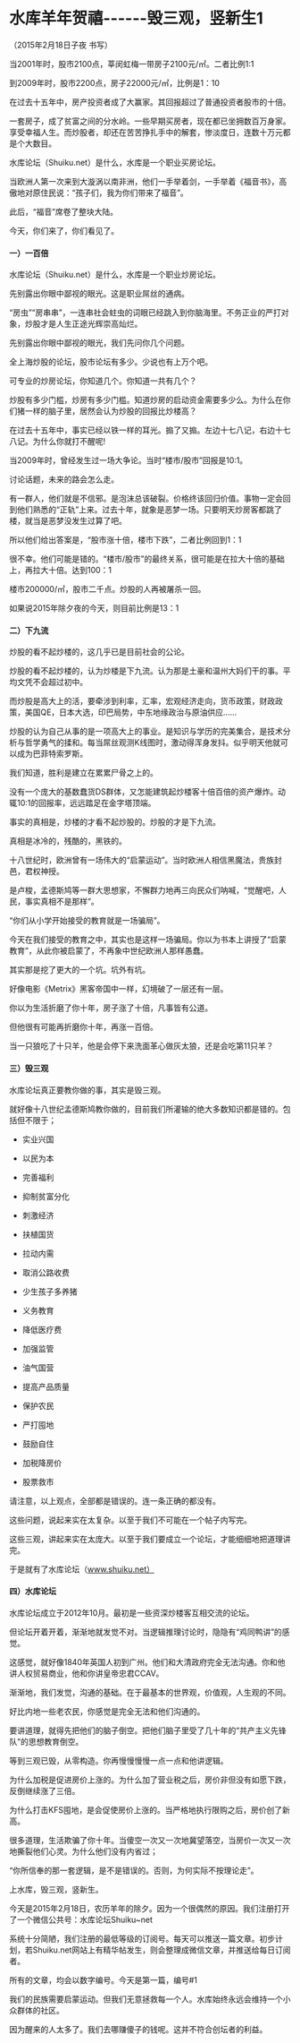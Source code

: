 # 水库羊年贺禧------毁三观，竖新生1

（2015年2月18日子夜 书写）

当2001年时，股市2100点，莘闵虹梅一带房子2100元/㎡。二者比例1:1

到2009年时，股市2200点，房子22000元/㎡，比例是1：10

在过去十五年中，房产投资者成了大赢家。其回报超过了普通投资者股市的十倍。

一套房子，成了贫富之间的分水岭。一些早期买房者，现在都已坐拥数百万身家。享受幸福人生。而炒股者，却还在苦苦挣扎手中的解套，惨淡度日，连数十万元都是个大数目。

水库论坛（Shuiku.net）是什么，水库是一个职业买房论坛。

当欧洲人第一次来到大漩涡以南非洲，他们一手举着剑，一手举着《福音书》，高傲地对原住民说：“孩子们，我为你们带来了福音”。

此后，“福音”席卷了整块大陆。

今天，你们来了，你们看见了。

#### 一）一百倍

水库论坛（Shuiku.net）是什么，水库是一个职业炒房论坛。

先别露出你眼中鄙视的眼光。这是职业屌丝的通病。

“房虫”“房串串”，一连串社会蛀虫的词眼已经跳入到你脑海里。不务正业的严打对象，炒股才是人生正途光辉崇高灿烂。

先别露出你眼中鄙视的眼光，我们先问你几个问题。

全上海炒股的论坛，股市论坛有多少。少说也有上万个吧。

可专业的炒房论坛，你知道几个。你知道一共有几个？

炒股有多少门槛，炒房有多少门槛。知道炒房的启动资金需要多少么。为什么在你们猪一样的脑子里，居然会认为炒股的回报比炒楼高？

在过去十五年中，事实已经以铁一样的耳光。搧了又搧。左边十七八记，右边十七八记。为什么你就打不醒呢!

当2009年时，曾经发生过一场大争论。当时“楼市/股市”回报是10:1。

讨论话题，未来的路会怎么走。

有一群人，他们就是不信邪。是泡沫总该破裂。价格终该回归价值。事物一定会回到他们熟悉的“正轨”上来。过去十年，就象是恶梦一场。只要明天炒房客都跳了楼，就当是恶梦没发生过算了吧。

所以他们给出答案是，“股市涨十倍，楼市下跌”，二者比例回到1：1

很不幸。他们可能是错的。“楼市/股市”的最终关系，很可能是在拉大十倍的基础上，再拉大十倍。达到100：1

楼市200000/㎡，股市二千点。炒股的人再被屠杀一回。

如果说2015年除夕夜的今天，则目前比例是13：1

#### 二）下九流

炒股的看不起炒楼的，这几乎已是目前社会的公论。

炒股的看不起炒楼的，认为炒楼是下九流。认为那是土豪和温州大妈们干的事。平均文凭不会超过初中。

而炒股是高大上的活，要牵涉到利率，汇率，宏观经济走向，货币政策，财政政策，美国QE，日本大选，印巴局势，中东地缘政治与原油供应……

炒股的认为自己从事的是一项高大上的事业。是知识与学历的完美集合，是技术分析与哲学勇气的揉和。每当屌丝观测K线图时，激动得浑身发抖。似乎明天他就可以成为巴菲特索罗斯。

我们知道，胜利是建立在累累尸骨之上的。

没有一个庞大的基数蠢货DS群体，又怎能建筑起炒楼客十倍百倍的资产爆炸。动辄10:1的回报率，远远踏足在金字塔顶端。

事实的真相是，炒楼的才看不起炒股的。炒股的才是下九流。

真相是冰冷的，残酷的，黑铁的。

十八世纪时，欧洲曾有一场伟大的“启蒙运动”。当时欧洲人相信黑魔法，贵族封邑，君权神授。

是卢梭，孟德斯鸠等一群大思想家，不懈群力地再三向民众们呐喊，“觉醒吧，人民，事实真相不是那样”。

“你们从小学开始接受的教育就是一场骗局”。

今天在我们接受的教育之中，其实也是这样一场骗局。你以为书本上讲授了“启蒙教育”，从此你被启蒙了，不再象中世纪欧洲人那样愚蠢。

其实那是挖了更大的一个坑。坑外有坑。

好像电影《Metrix》黑客帝国中一样，幻境破了一层还有一层。

你以为生活折磨了你十年，房子涨了十倍，凡事皆有公道。

但他很有可能再折磨你十年，再涨一百倍。

当一只狼吃了十只羊，他是会停下来洗面革心做灰太狼，还是会吃第11只羊？

#### 三）毁三观

水库论坛真正要教你做的事，其实是毁三观。

就好像十八世纪孟德斯鸠教你做的，目前我们所灌输的绝大多数知识都是错的。包括但不限于；

* 实业兴国

* 以民为本

* 完善福利

* 抑制贫富分化

* 刺激经济

* 扶植国货

* 拉动内需

* 取消公路收费

* 少生孩子多养猪

* 义务教育

* 降低医疗费

* 加强监管

* 油气国营

* 提高产品质量

* 保护农民

* 严打囤地

* 鼓励自住

* 加税降房价

* 股票救市

请注意，以上观点，全部都是错误的。连一条正确的都没有。

这些问题，说起来实在太复杂。以至于我们不可能在一个帖子内写完。

这些三观，讲起来实在太庞大。以至于我们要成立一个论坛，才能细细地把道理讲完。

于是就有了水库论坛（www.shuiku.net）

#### 四）水库论坛

水库论坛成立于2012年10月。最初是一些资深炒楼客互相交流的论坛。

但论坛开着开着，渐渐地就发觉不对。当逻辑推理讨论时，隐隐有“鸡同鸭讲”的感觉。

这感觉，就好像1840年英国人初到广州。他们和大清政府完全无法沟通。你和他讲人权贸易商业，他和你讲皇帝忠君CCAV。

渐渐地，我们发觉，沟通的基础。在于最基本的世界观，价值观，人生观的不同。

好比内地一些老农民，你感觉是完全无法和他们沟通的。

要讲道理，就得先把他们的脑子倒空。把他们脑子里受了几十年的“共产主义先锋队”的思想教育倒空。

等到三观已毁，从零构造。你再慢慢慢慢一点一点和他讲逻辑。

为什么加税是促进房价上涨的。为什么加了营业税之后，房价非但没有如愿下跌，反倒继续涨了三倍。

为什么打击KFS囤地，是会促使房价上涨的。当严格地执行限购之后，房价创了新高。

很多道理，生活欺骗了你十年。当傻空一次又一次地冀望落空，当房价一次又一次地撕裂他们心灵。为什么他们没有内省过；

“你所信奉的那一套逻辑，是不是错误的。否则，为何实际不按理论走”。

上水库，毁三观，竖新生。

今天是2015年2月18日，农历羊年的除夕。因为一个很偶然的原因。我们注册打开了一个微信公共号：水库论坛Shuiku~net

系统十分简陋，我们注册的最低等级的订阅号。每天可以推送一篇文章。初步计划，若Shuiku.net网站上有精华帖发生，则会整理成微信文章，并推送给每日订阅者。

所有的文章，均会以数字编号。今天是第一篇，编号\#1

我们的民族需要启蒙运动。但我们无意拯救每一个人。水库始终永远会维持一个小众群体的社区。

因为醒来的人太多了。我们去哪赚傻子的钱呢。这并不符合创坛者的利益。

